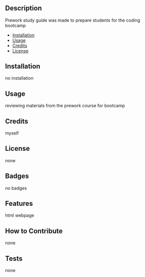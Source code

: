 # <Prework-Study-Guide>

## Description

Prework study guide was made to prepare students for the coding bootcamp

- [Installation](#installation)
- [Usage](#usage)
- [Credits](#credits)
- [License](#license)

## Installation

no installation

## Usage

reviewing materials from the prework course for bootcamp

## Credits

myself

## License

none

## Badges

no badges

## Features

html webpage

## How to Contribute

none

## Tests

none

